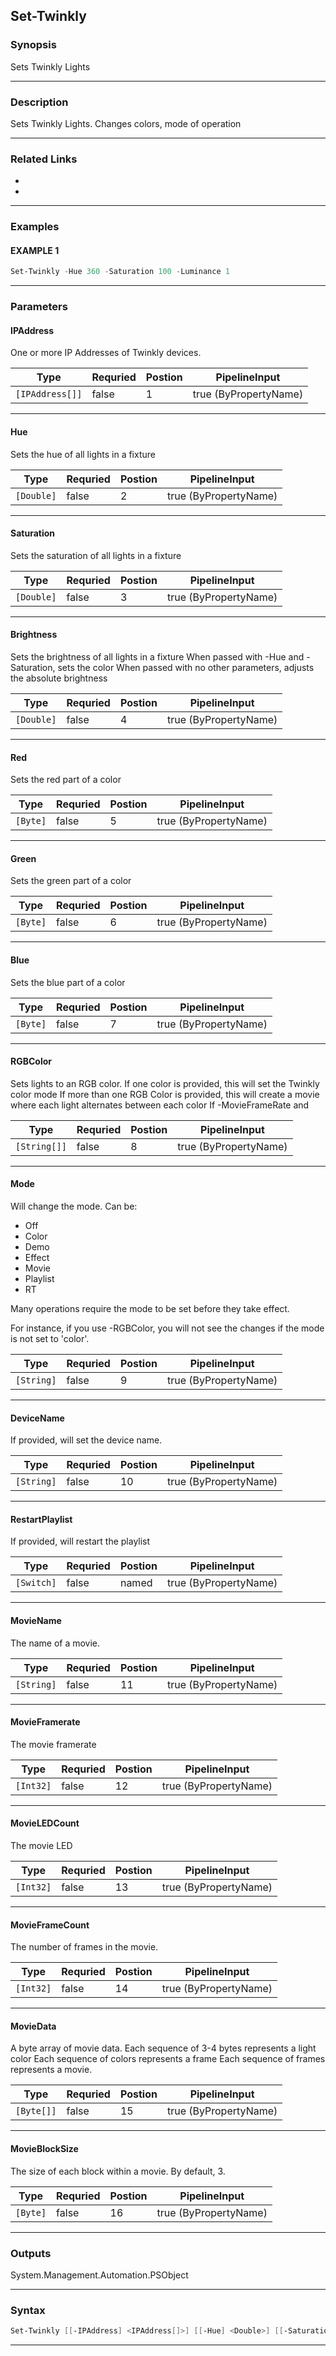 
Set-Twinkly
-----------
### Synopsis
Sets Twinkly Lights

---
### Description

Sets Twinkly Lights.  Changes colors, mode of operation

---
### Related Links
* [](Get-Twinkly.md)
* [](Connect-Twinkly.md)
---
### Examples
#### EXAMPLE 1
```PowerShell
Set-Twinkly -Hue 360 -Saturation 100 -Luminance 1
```

---
### Parameters
#### **IPAddress**

One or more IP Addresses of Twinkly devices.



|Type               |Requried|Postion|PipelineInput        |
|-------------------|--------|-------|---------------------|
|```[IPAddress[]]```|false   |1      |true (ByPropertyName)|
---
#### **Hue**

Sets the hue of all lights in a fixture



|Type          |Requried|Postion|PipelineInput        |
|--------------|--------|-------|---------------------|
|```[Double]```|false   |2      |true (ByPropertyName)|
---
#### **Saturation**

Sets the saturation of all lights in a fixture



|Type          |Requried|Postion|PipelineInput        |
|--------------|--------|-------|---------------------|
|```[Double]```|false   |3      |true (ByPropertyName)|
---
#### **Brightness**

Sets the brightness of all lights in a fixture
When passed with -Hue and -Saturation, sets the color
When passed with no other parameters, adjusts the absolute brightness



|Type          |Requried|Postion|PipelineInput        |
|--------------|--------|-------|---------------------|
|```[Double]```|false   |4      |true (ByPropertyName)|
---
#### **Red**

Sets the red part of a color



|Type        |Requried|Postion|PipelineInput        |
|------------|--------|-------|---------------------|
|```[Byte]```|false   |5      |true (ByPropertyName)|
---
#### **Green**

Sets the green part of a color



|Type        |Requried|Postion|PipelineInput        |
|------------|--------|-------|---------------------|
|```[Byte]```|false   |6      |true (ByPropertyName)|
---
#### **Blue**

Sets the blue part of a color



|Type        |Requried|Postion|PipelineInput        |
|------------|--------|-------|---------------------|
|```[Byte]```|false   |7      |true (ByPropertyName)|
---
#### **RGBColor**

Sets lights to an RGB color.
If one color is provided, this will set the Twinkly color mode
If more than one RGB Color is provided, this will create a movie where each light alternates between each color
If -MovieFrameRate and



|Type            |Requried|Postion|PipelineInput        |
|----------------|--------|-------|---------------------|
|```[String[]]```|false   |8      |true (ByPropertyName)|
---
#### **Mode**

Will change the mode. Can be:

* Off
* Color
* Demo
* Effect
* Movie
* Playlist
* RT

Many operations require the mode to be set before they take effect.

For instance, if you use -RGBColor, you will not see the changes if the mode is not set to 'color'.



|Type          |Requried|Postion|PipelineInput        |
|--------------|--------|-------|---------------------|
|```[String]```|false   |9      |true (ByPropertyName)|
---
#### **DeviceName**

If provided, will set the device name.



|Type          |Requried|Postion|PipelineInput        |
|--------------|--------|-------|---------------------|
|```[String]```|false   |10     |true (ByPropertyName)|
---
#### **RestartPlaylist**

If provided, will restart the playlist



|Type          |Requried|Postion|PipelineInput        |
|--------------|--------|-------|---------------------|
|```[Switch]```|false   |named  |true (ByPropertyName)|
---
#### **MovieName**

The name of a movie.



|Type          |Requried|Postion|PipelineInput        |
|--------------|--------|-------|---------------------|
|```[String]```|false   |11     |true (ByPropertyName)|
---
#### **MovieFramerate**

The movie framerate



|Type         |Requried|Postion|PipelineInput        |
|-------------|--------|-------|---------------------|
|```[Int32]```|false   |12     |true (ByPropertyName)|
---
#### **MovieLEDCount**

The movie LED



|Type         |Requried|Postion|PipelineInput        |
|-------------|--------|-------|---------------------|
|```[Int32]```|false   |13     |true (ByPropertyName)|
---
#### **MovieFrameCount**

The number of frames in the movie.



|Type         |Requried|Postion|PipelineInput        |
|-------------|--------|-------|---------------------|
|```[Int32]```|false   |14     |true (ByPropertyName)|
---
#### **MovieData**

A byte array of movie data.
Each sequence of 3-4 bytes represents a light color
Each sequence of colors represents a frame
Each sequence of frames represents a movie.



|Type          |Requried|Postion|PipelineInput        |
|--------------|--------|-------|---------------------|
|```[Byte[]]```|false   |15     |true (ByPropertyName)|
---
#### **MovieBlockSize**

The size of each block within a movie.  By default, 3.



|Type        |Requried|Postion|PipelineInput        |
|------------|--------|-------|---------------------|
|```[Byte]```|false   |16     |true (ByPropertyName)|
---
### Outputs
System.Management.Automation.PSObject


---
### Syntax
```PowerShell
Set-Twinkly [[-IPAddress] <IPAddress[]>] [[-Hue] <Double>] [[-Saturation] <Double>] [[-Brightness] <Double>] [[-Red] <Byte>] [[-Green] <Byte>] [[-Blue] <Byte>] [[-RGBColor] <String[]>] [[-Mode] <String>] [[-DeviceName] <String>] [-RestartPlaylist] [[-MovieName] <String>] [[-MovieFramerate] <Int32>] [[-MovieLEDCount] <Int32>] [[-MovieFrameCount] <Int32>] [[-MovieData] <Byte[]>] [[-MovieBlockSize] <Byte>] [<CommonParameters>]
```
---


